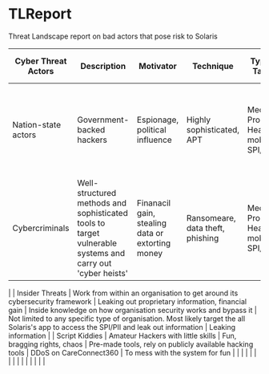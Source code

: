 # TLReport

Threat Landscape report on bad actors that pose risk to Solaris

| Cyber Threat Actors | Description                                                                                               | Motivator                                        | Technique                        | Types of Targets                              | Use of Stolen Data                                                               |
| ------------------- | --------------------------------------------------------------------------------------------------------- | ------------------------------------------------ | -------------------------------- | --------------------------------------------- | -------------------------------------------------------------------------------- |
| Nation-state actors | Government-backed hackers                                                                                 | Espionage, political influence                   | Highly sophisticated, APT        | MedTrack Pro and HealthHub mobile for SPI/PII | use personal medical information as leverage to gain other types of intelligence |
| Cybercriminals      | Well-structured methods and sophisticated tools to target vulnerable systems and carry out 'cyber heists' | Finanacil gain, stealing data or extorting money | Ransomeare, data theft, phishing | MedTrack Pro and HealthHub mobile for SPI/PII | Extortion                                                                        |

|
| Insider Threats | Work from within an organisation to get around its cybersecurity framework | Leaking out proprietary information, financial gain | Inside knowledge on how organisation security works and bypass it | Not limited to any specific type of organisation. Most likely target the all Solaris's app to access the SPI/PII and leak out information | Leaking information |
| Script Kiddies | Amateur Hackers with little skills | Fun, bragging rights, chaos | Pre-made tools, rely on publicly available hacking tools | DDoS on CareConnect360 | To mess with the system for fun |
| | | | | | |
| | | | | | |

